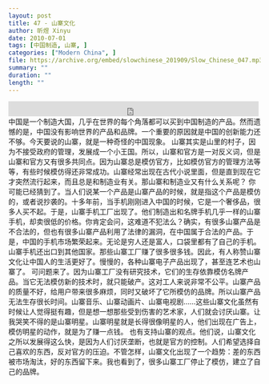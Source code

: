 ```yaml
---
layout: post
title: 47 - 山寨文化
author: 昕煜 Xinyu
date: 2010-07-01
tags: [中国制造, 山寨, ]
categories: ["Modern China", ]
file: https://archive.org/embed/slowchinese_201909/Slow_Chinese_047.mp3
summary: ""
duration: ""
length: ""
---
```


<iframe src="https://archive.org/embed/slowchinese_201909/Slow_Chinese_047.mp3" width="500" height="30" frameborder="0" webkitallowfullscreen="true" mozallowfullscreen="true" allowfullscreen></iframe>
中国是一个制造大国，几乎在世界的每个角落都可以买到中国制造的产品。然而遗憾的是，中国没有影响世界的产品和品牌。一个重要的原因就是中国的创新能力还不够。今天要说的山寨，就是一种奇怪的中国现象。
山寨其实是山里的村子，因为不接受政府的管理，发展成一个小王国。所以，山寨和官方是一对反义词，但是山寨和官方又有很多共同点。因为山寨总是模仿官方，比如模仿官方的管理方法等等，有些时候模仿得还非常成功。山寨经常出现在古代小说里面，但是直到现在它才突然流行起来，而且总是和制造业有关。那山寨和制造业又有什么关系呢？
你可能已经猜到了。当人们说某一个产品是山寨产品的时候，就是指这个产品是模仿的，或者说抄袭的。十多年前，当手机刚刚进入中国的时候，它是一个奢侈品，很多人买不起。于是，山寨手机工厂出现了。他们制造出和名牌手机几乎一样的山寨手机，却卖很低的价格。你肯定会问，这难道不犯法么？确实，有很多山寨产品是不合法的，但也有很多山寨产品利用了法律的漏洞，在中国属于合法的产品。于是，中国的手机市场繁荣起来。无论是穷人还是富人，口袋里都有了自己的手机。山寨手机还出口到其他国家。那些山寨工厂赚了很多很多钱。因此，有人称赞山寨文化让中国人的生活更好了。慢慢的，各种山寨电子产品出现了，甚至连艺术也山寨了。
可问题来了。因为山寨工厂没有研究技术，它们的生存依靠模仿名牌产品。当它无法模仿新的技术时，就只能破产。这对工人来说非常不公平。山寨产品的质量不好，给用户带来很多麻烦，同时又破坏了它所模仿的品牌。所以山寨产品无法生存很长时间。山寨音乐、山寨动画片、山寨电视剧……这些山寨文化虽然有时候让人觉得挺有趣，但是想一想那些受到伤害的艺术家，人们就会讨厌山寨。让我哭笑不得的是山寨明星。山寨明星就是长得很像明星的人，他们出现在广告上，模仿明星的动作，就是为了赚一点钱。
也有支持山寨的观点。他们说，山寨文化之所以发展得这么快，是因为人们讨厌垄断，也就是官方的控制。人们希望选择自己喜欢的东西，反对官方的压迫。不管怎样，山寨文化出现了一个趋势：差的东西被市场淘汰，好的东西留下来。我也看到了，很多山寨工厂停止了模仿，建立了自己的品牌。
 
